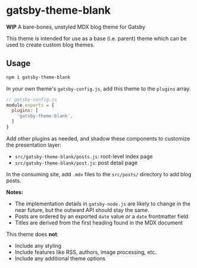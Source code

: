 
# gatsby-theme-blank

**WIP** A bare-bones, unstyled MDX blog theme for Gatsby

This theme is intended for use as a base (i.e. parent) theme which can be used to create custom blog themes.

## Usage

```sh
npm i gatsby-theme-blank
```

In your own theme's `gatsby-config.js`, add this theme to the `plugins` array.

```js
// gatsby-config.js
module.exports = {
  plugins: [
    'gatsby-theme-blank',
  ]
}
```

Add other plugins as needed, and shadow these components to customize the presentation layer:

- `src/gatsby-theme-blank/posts.js`: root-level index page
- `src/gatsby-theme-blank/post.js`: post detail page

In the consuming site, add `.mdx` files to the `src/posts/` directory to add blog posts.

**Notes:**

- The implementation details in `gatsby-node.js` are likely to change in the near future, but the outward API should stay the same.
- Posts are ordered by an exported `date` value *or* a `date` frontmatter field
- Titles are derived from the first heading found in the MDX document

This theme does **not**:

- Include any styling
- Include features like RSS, authors, image processing, etc.
- Include any additional theme options
